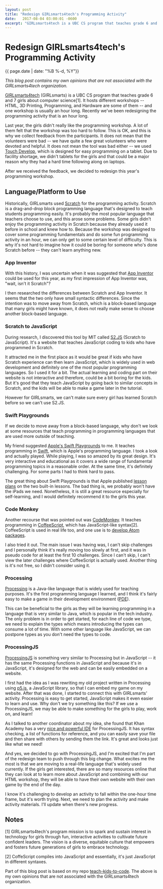 ```yaml
---
layout: post
title: "Redesign GIRLsmarts4tech's Programming Activity"
date:   2017-08-04 03:00:01 -0600
excerpt: "GIRLsmarts4tech is a UBC CS program that teaches grade 6 and 7 girls about computer science. It hosts different workshops -- HTML, 3D Printing, Programming, and Hardware are some of them -- and one workshop is usually an hour long. Recently we've been redesigning the programming activity that is an hour long."
---
```


# Redesign GIRLsmarts4tech's Programming Activity

{{ page.date | date: "%B %-d, %Y"}}

*This blog post contains my own opinions that are not associated with the GIRLsmarts4tech organization.*

[GIRLsmarts4tech](www.cs.ubc.ca/girlsmarts4tech/) (GIRLsmarts) is a UBC CS program that teaches grade 6 and 7 girls about computer science[1]. It hosts different workshops -- HTML, 3D Printing, Programming, and Hardware are some of them -- and one workshop is usually an hour long. Recently we've been redesigning the programming activity that is an hour long.

Last year, the girls didn't really like the programming workshop. A lot of them felt that the workshop was too hard to follow. This is OK, and this is why we collect feedback from the participants. It does not mean that the volunteers were bad -- we have quite a few great volunteers who were devoted and helpful. It does not mean the tool was bad either -- we used [Touch Develop](https://www.touchdevelop.com/), which is designed for easy programming on a tablet. Due to facility shortage, we didn't tablets for the girls and that could be a major reason why they had a hard time following along on laptops.

After we received the feedback, we decided to redesign this year's programming workshop.

## Language/Platform to Use

Historically, GIRLsmarts used [Scratch](https://scratch.mit.edu) for the programming activity. Scratch is a drag-and-drop block programming language that's designed to teach students programming easily. It's probably the most popular language that teachers choose to use, and this arose some problems. Some girls didn't enjoy the programming activity in Scratch because they already used it before in school and knew how to. Because the workshop was designed to cover some programming fundamentals and do some fun programming activity in an hour, we can only get to some certain level of difficulty. This is why it's not hard to imagine how it could be boring for someone who's done Scratch before -- they can't learn anything new.

### App Inventor

With this history, I was uncertain when it was suggested that [App Inventor](http://appinventor.mit.edu/) could be used for this year, as my first impression of App Inventor was, "wait, isn't it Scratch"?

I then researched the differences between Scratch and App Inventor. It seems that the two only have small syntactic differences. Since the intention was to move away from Scratch, which is a block-based language that many girls might have known, it does not really make sense to choose another block-based language.

### Scratch to JavaScript

During research, I discovered this tool by MIT called [S2.JS](http://s2js.com/) (Scratch to JavaScript). It's a website that teaches JavaScript coding to kids who have programmed in Scratch.

It attracted me in the first place as it would be great if kids who have Scratch experience can then learn JavaScript, which is widely used in web development and definitely one of the most popular programming languages. So I used it for a bit. The actual learning and coding part on their website is not interactive and therefore, could be a bit boring for the kids. But it's good that they teach JavaScript by going back to similar concepts in Scratch, and the kids will be able to make a game later in the tutorial.

However for GIRLsmarts, we can't make sure every girl has learned Scratch before so we can't use S2.JS.

### Swift Playgrounds

If we decide to move away from a block-based language, why don't we look at some resources that teach programming in programming languages that are used more outside of teaching.

My friend suggested [Apple's Swift Playgrounds](https://www.apple.com/ca/swift/playgrounds/) to me. It teaches programming in [Swift](https://developer.apple.com/swift/), which is Apple's programming language. I took a look and actually played. While playing, I was so amazed by its great design. It's very interactive and educational as it covers a wide range of fundamental programming topics in a reasonable order. At the same time, it's definitely challenging. For some parts I had to think hard to pass.

The great thing about Swift Playgrounds is that Apple published [lesson plans](https://itunes.apple.com/us/book/swift-playgrounds-learn-to/id1118578018?mt=11) on the two built-in lessons. The bad thing is, we probably won't have the iPads we need. Nonetheless, it is still a great resource especially for self-learning, and I would definitely recommend it to the girls this year.

### Code Monkey

Another recourse that was pointed out was [CodeMonkey](https://www.playcodemonkey.com/). It teaches programming in [CoffeeScript](http://coffeescript.org/), which has JavaScript-like syntax[2]. CoffeeScript is used in real life too, and one use is to [develop Atom packages](http://flight-manual.atom.io/hacking-atom/sections/tools-of-the-trade/).

I also tried it out. The main issue I was having was, I can't skip challenges and I personally think it's really moving too slowly at first, and it was in pseudo code for at least the first 10 challenges. Since I can't skip, I can't view the later challenges where CoffeeScript is actually used. Another thing is it's not free, so I didn't consider using it.

### Processing

[Processing](https://processing.org/) is a Java-like language that is widely used for teaching purposes. It's the first programming language I learned, and I think it's fairly easy to make a game in their development environment ([PDE](https://processing.org/reference/environment/)).

This can be beneficial to the girls as they will be learning programming in a language that is very similar to Java, which is popular in the tech industry. The only problem is in order to get started, for each line of code we type, we need to explain the types which means introducing the types can consume a lot of time. With some other language like JavaScript, we can postpone types as you don't need the types to code.

### ProcessingJS

[ProcessingJS](http://processingjs.org/) is something very similar to Processing but in JavaScript -- it has the same Processing functions in JavaScript and because it's in JavaScript, it's designed for the web and can be easily embedded on a website.

I first had the idea as I was rewriting my old project written in Processing using [p5.js](https://p5js.org/), a JavaScript library, so that I can embed my game on my website. After that was done, I started to connect this with GIRLsmarts' activity. Processing is easy to get started, JavaScript makes it even easier to learn and use. Why don't we try something like this? If we use a ProcessingJS, we may be able to make something for the girls to play, work on, and learn!

As I talked to another coordinator about my idea, she found that Khan Academy has a very [nice and powerful IDE](https://www.khanacademy.org/computer-programming/new/pjs) for ProcessingJS. It has syntax checking, a list of functions for reference, and you can easily save your file and then share with others by sending them the link. It's great and looks just like what we need!

And yes, we decided to go with ProcessingJS, and I'm excited that I'm part of the redesign team to push through this big change. What excites me the most is that we are moving to a real-life language that's widely used currently. If the girls get interested, there are so many resources online that they can look at to learn more about JavaScript and combining with our HTML workshop, they will be able to have their own website with their own game by the end of the day.

I know it's challenging to develop an activity to fall within the one-hour time frame, but it's worth trying. Next, we need to plan the activity and make activity materials. I'll update when there's new progress.

## Notes

[1] GIRLsmarts4tech's program mission is to spark and sustain interest in technology for girls through fun, interactive activities to cultivate future confident leaders. The vision is a diverse, equitable culture that empowers and fosters future generations of girls to embrace technology.

[2] CoffeScript compiles into JavaScript and essentially, it's just JavaScript in different syntaxes.

Part of this blog post is based on my repo [teach-kids-to-code](https://github.com/42mandychen/teach-kids-to-code). The above is my own opinions that are not associated with the GIRLsmarts4tech organization.
